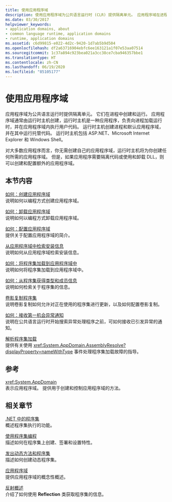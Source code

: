 ```yaml
---
title: 使用应用程序域
description: 使用应用程序域为公共语言运行时 (CLR) 提供隔离单元。 应用程序域在进程中创建和运行。
ms.date: 03/30/2017
helpviewer_keywords:
- application domains, about
- common language runtime, application domains
- runtime, application domains
ms.assetid: c6d99815-e022-4d2c-9420-1d7ab5b9d504
ms.openlocfilehash: df2a63716904ebfc6ee163121a1f07e53aa07514
ms.sourcegitcommit: 1c37a894c923bea021a3cc38ce7cba946357bbe1
ms.translationtype: HT
ms.contentlocale: zh-CN
ms.lasthandoff: 06/19/2020
ms.locfileid: "85105177"
---
```

# <a name="using-application-domains"></a>使用应用程序域

应用程序域为公共语言运行时提供隔离单元。 它们在进程中创建和运行。 应用程序域通常由运行时主机创建，运行时主机是一种应用程序，负责向进程加载运行时，并在应用程序域内执行用户代码。 运行时主机创建进程和默认应用程序域，并在其中运行托管代码。 运行时主机包括 ASP.NET、Microsoft Internet Explorer 和 Windows Shell。  
  
对大多数应用程序而言，你无需创建自己的应用程序域，运行时主机将为你创建任何所需的应用程序域。 但是，如果应用程序需要隔离代码或使用和卸载 DLL，则可以创建和配置额外的应用程序域。  
  
## <a name="in-this-section"></a>本节内容  

[如何：创建应用程序域](how-to-create-an-application-domain.md)  
说明如何以编程方式创建应用程序域。  
  
[如何：卸载应用程序域](how-to-unload-an-application-domain.md)  
说明如何以编程方式卸载应用程序域。  
  
[如何：配置应用程序域](how-to-configure-an-application-domain.md)  
提供关于配置应用程序域的简介。  
  
[从应用程序域中检索安装信息](retrieve-setup-information.md)  
说明如何从应用程序域检索安装信息。  
  
[如何：将程序集加载到应用程序域中](how-to-load-assemblies-into-an-application-domain.md)  
说明如何将程序集加载到应用程序域中。  
  
[如何：从程序集获得类型和成员信息](../reflection-and-codedom/get-type-member-information.md)  
说明如何检索关于程序集的信息。  
  
[卷影复制程序集](shadow-copy-assemblies.md)  
说明卷影复制如何允许对正在使用的程序集进行更新，以及如何配置卷影复制。  
  
[如何：接收第一机会异常通知](how-to-receive-first-chance-exception-notifications.md)  
说明在公共语言运行时开始搜索异常处理程序之前，可如何接收已引发异常的通知。  
  
[解析程序集加载](../../standard/assembly/resolve-loads.md)  
提供有关使用 <xref:System.AppDomain.AssemblyResolve?displayProperty=nameWithType> 事件处理程序集加载故障的指导。  
  
## <a name="reference"></a>参考  

<xref:System.AppDomain>  
表示应用程序域。 提供用于创建和控制应用程序域的方法。  
  
## <a name="related-sections"></a>相关章节  
[.NET 中的程序集](../../standard/assembly/index.md)  
概述程序集执行的功能。  
  
[使用程序集编程](../../standard/assembly/index.md)  
描述如何在程序集上创建、签署和设置特性。  
  
[发出动态方法和程序集](../reflection-and-codedom/emitting-dynamic-methods-and-assemblies.md)  
描述如何创建动态程序集。  
  
[应用程序域](application-domains.md)  
提供应用程序域的概念性概述。  
  
[反射概述](../reflection-and-codedom/reflection.md)  
介绍了如何使用 **Reflection** 类获取程序集的信息。
